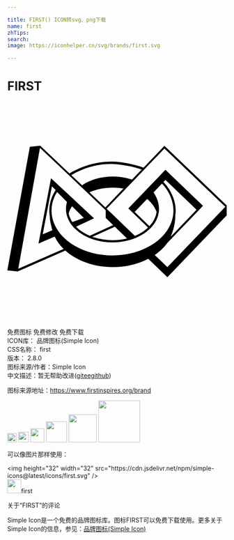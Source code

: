 ```yaml
---

title: FIRST() ICON转svg、png下载
name: first
zhTips: 
search: 
image: https://iconhelper.cn/svg/brands/first.svg

---
```


# FIRST  <small style="font-size: 60%;font-weight: 100"></small>

<div id="svg" class="svg-wrap">
<svg role="img" viewBox="0 0 24 24" xmlns="http://www.w3.org/2000/svg"><title>FIRST icon</title><path d="M 17.51401,18.08466 16.131,16.75662 C 16.67474,16.38449 17.13479,15.94781 17.48911,15.46172 17.49409,15.4554 17.49849,15.44774 17.50328,15.44104 L 20.86723,11.94819 20.9672,11.84056 21.40618,11.38358 17.29816,7.4395 16.37481,8.40058 15.35628,9.46182 14.66277,10.18463 13.35447,11.54695 13.35523,11.54772 13.24204,11.6655 13.62356,12.03093 15.39363,13.75696 C 15.00618,14.12354 14.51396,14.43783 13.95834,14.669 13.95815,14.66919 13.95758,14.66919 13.95739,14.66938 L 12.78889,13.548 11.64223,12.44635 10.86177,11.70668 12.71611,9.77515 13.6475,8.80469 14.6599,7.75073 17.18899,5.1165 23.84736,11.4893 Z M 18.37223,12.486 C 18.4023,12.28892 18.41934,12.09375 18.41934,11.90663 18.41934,10.80249 17.91927,9.63859 17.07944,8.7706 L 17.29816,8.5425 20.70117,11.8101 17.88346,14.74427 C 18.18262,14.04846 18.37606,13.19023 18.37606,12.57467 18.37606,12.54862 18.37472,12.51836 18.37223,12.486 M 15.5434,13.60757 13.93689,12.043 15.29749,10.62591 C 15.78147,11.02945 16.13962,11.51152 16.32885,12.04128 16.31717,12.12784 16.30242,12.2148 16.28116,12.30194 16.16663,12.77118 15.91764,13.20977 15.5434,13.60757 M 15.27642,15.94628 C 15.0282,16.07249 14.76505,16.18683 14.49366,16.28719 13.5615,16.63136 12.55638,16.80584 11.50644,16.80584 10.0181,16.80584 8.60905,16.4519 7.43232,15.78214 6.7819,15.41173 6.23529,14.96299 5.80838,14.44779 5.64501,14.25033 5.50079,14.04482 5.37936,13.83682 5.12846,13.40895 4.96299,12.95811 4.88772,12.4971 4.85344,12.29141 4.83696,12.09816 4.83696,11.90663 4.83696,11.19359 5.04151,10.50735 5.44506,9.8644 L 6.52775,10.96012 C 6.4542,11.2114 6.41705,11.46689 6.41705,11.72085 6.41705,11.93211 6.44329,12.147 6.495,12.35959 6.56873,12.66028 6.69571,12.95447 6.87192,13.23448 7.01135,13.45588 7.18123,13.66713 7.37659,13.86191 7.91381,14.39857 8.64276,14.82069 9.48489,15.08308 10.12363,15.28226 10.80393,15.38319 11.50644,15.38319 12.07374,15.38319 12.63433,15.31597 13.1729,15.18248 13.47953,15.10587 13.77525,15.00857 14.05181,14.89385 14.68901,14.62859 15.2498,14.25913 15.67383,13.82495 16.10457,13.3831 16.38822,12.89011 16.5175,12.35959 16.56979,12.14546 16.59641,11.93057 16.59641,11.72085 16.59641,11.11793 16.36907,10.43534 15.99885,9.91362 L 16.92009,8.95427 C 17.7084,9.77592 18.17553,10.87067 18.17553,11.90663 18.17553,12.09682 18.15868,12.29562 18.12554,12.4971 17.98324,13.36586 17.52224,14.19344 16.79215,14.8904 16.36447,15.29912 15.85444,15.65439 15.27642,15.94628 M 4.64716,12.53675 C 4.6485,12.5446 4.6508,12.55188 4.65214,12.55993 4.64927,12.59076 4.64716,12.61949 4.64716,12.64228 4.64716,12.96768 4.84654,13.73991 4.92717,14.04807 4.92717,14.04846 4.92756,14.04884 4.92756,14.04922 L 3.86976,14.50141 4.87833,9.24463 5.29279,9.6543 C 4.83007,10.35949 4.59373,11.11659 4.59373,11.90663 4.59373,12.11137 4.61135,12.31765 4.64716,12.53675 M 7.11573,13.15787 C 7.10405,13.13986 7.08911,13.12282 7.07781,13.10462 6.91539,12.84702 6.79914,12.57659 6.73153,12.30194 6.72444,12.27302 6.72157,12.2441 6.71582,12.21499 6.79416,11.93843 6.91846,11.67374 7.08202,11.42456 L 8.36792,12.69648 Z M 11.99483,13.88834 13.09993,14.94939 C 12.58492,15.07542 12.04903,15.13977 11.50644,15.13977 10.82844,15.13977 10.17247,15.04247 9.5571,14.85056 9.47493,14.82509 9.39488,14.79675 9.3152,14.76821 L 11.76404,13.66675 Z M 1.19914,18.26699 3.57309,5.04238 6.96193,8.25406 8.02356,9.25995 8.83486,10.02911 10.76083,11.86526 V 12.7028 L 11.5796,13.4894 9.02198,14.65368 C 8.44415,14.40891 7.9412,14.0814 7.54877,13.68954 7.53977,13.68073 7.53249,13.67058 7.52368,13.66177 L 9.48623,12.74513 4.87067,8.44731 4.7797,8.35576 4.66957,8.95083 3.5796,14.63184 3.41087,15.51477 3.69988,15.39086 3.70103,15.38396 5.18362,14.74848 C 5.41537,15.23706 5.74747,15.69117 6.16136,16.0972 Z M 12.70481,9.4938 10.72444,11.55652 8.98501,9.90769 C 9.73215,9.58286 10.60972,9.39459 11.54934,9.39459 11.94752,9.39459 12.33402,9.42983 12.70481,9.4938 M 11.27872,6.80651 C 12.35279,6.80651 13.78904,7.08231 14.70089,7.41499 L 14.6599,7.4577 13.6475,8.51166 13.64405,8.51511 C 13.00761,8.30232 12.2982,8.18243 11.54934,8.18243 10.24199,8.18243 9.05473,8.54575 8.17199,9.13699 L 8.15877,9.12454 7.09715,8.11846 7.00235,8.02864 C 8.16299,7.32804 9.66857,6.80651 11.27872,6.80651 M 23.99943,11.3334 V 11.33072 L 23.99809,11.33225 17.18899,4.82346 14.89854,7.2091 C 13.95241,6.8429 12.46426,6.54872 11.3333,6.54872 9.68791,6.54872 7.99157,7.11066 6.80699,7.84381 L 3.61331,4.81714 3.61388,4.81389 3.61025,4.81408 3.60814,4.81216 3.60756,4.81446 2.4655,4.93416 0,18.43457 1.14762,18.55408 1.14819,18.55006 6.35078,16.27455 C 6.3592,16.28183 6.36706,16.28968 6.37549,16.29734 7.61312,17.38923 9.47129,18.08466 11.54934,18.08466 12.99114,18.08466 14.32607,17.7491 15.42255,17.17932 L 17.51401,19.18784 23.99943,12.43371 V 11.33493 L 24,11.33416 Z"/></svg>
</div>
<detail full-name='first'></detail>

<div class="detail-page">
<p>
<span><span class="badge-success badge">免费图标</span> <span class="badge-success badge">免费修改</span>  <span class="badge-success badge">免费下载</span> </span>
<br/>
<span>
ICON库：
<span class="badge-secondary badge">品牌图标(Simple Icon)</span> 
</span>
<br/>
<span>
CSS名称：
<span class="badge-secondary badge">first</span> 
</span>

<br/>
<span>
版本：
<span class="badge-secondary badge">2.8.0</span> 
</span>
<br/>
<span>图标来源/作者：<span class="badge-light badge">Simple Icon</span></span> 
<br/>
<span class="zh-detail">中文描述：暂无<span class="help-link"><span>帮助改进</span>(<a href="https://gitee.com/liuwave/icon-helper/edit/master/json/brands/first.json" target="_blank" rel="noopener noreferrer">gitee</a><a href="https://github.com/liuwave/icon-helper/edit/master/json/brands/first.json" target="_blank" rel="noopener noreferrer">github</a></span>)</span><br/>
</p>
</div><div class="description description alert alert-light"><p>图标来源地址：<a href="https://www.firstinspires.org/brand" target="_blank" rel="noopener noreferrer">https://www.firstinspires.org/brand</a></p></div>
<div class="alert alert-dark">
<img height="21" width="21" src="https://cdn.jsdelivr.net/npm/simple-icons@latest/icons/first.svg" />
<img height="24" width="24" src="https://cdn.jsdelivr.net/npm/simple-icons@latest/icons/first.svg" />
<img height="32" width="32" src="https://cdn.jsdelivr.net/npm/simple-icons@latest/icons/first.svg" />
<img height="48" width="48" src="https://cdn.jsdelivr.net/npm/simple-icons@latest/icons/first.svg" />
<img height="64" width="64" src="https://cdn.jsdelivr.net/npm/simple-icons@latest/icons/first.svg" />
<img height="96" width="96" src="https://cdn.jsdelivr.net/npm/simple-icons@latest/icons/first.svg" />

</div>
<div>
  <p>可以像图片那样使用：    
  </p>
  <div class="alert alert-primary" style="font-size: 14px">
    &lt;img height="32" width="32" src="https://cdn.jsdelivr.net/npm/simple-icons@latest/icons/first.svg" /&gt;
    <copy-btn content='<img height="32" width="32" src="https://cdn.jsdelivr.net/npm/simple-icons@latest/icons/first.svg" />'></copy-btn>
  </div>
  <div class="alert alert-secondary">
    <img height="32" width="32" src="https://cdn.jsdelivr.net/npm/simple-icons@latest/icons/first.svg" />first
    <copy-btn content="first" btn-title="复制图标名称"></copy-btn>
  </div>
</div>

<Vssue title="关于“FIRST”的评论" >关于“FIRST”的评论</Vssue>


<div><p>Simple Icon是一个免费的品牌图标库。图标FIRST可以免费下载使用。更多关于  Simple Icon的信息，参见：<a target="_blank" href="https://iconhelper.cn/brands.html">品牌图标(Simple Icon)</a>
</p></div>
